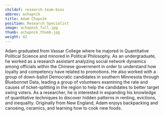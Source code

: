 ```yaml
---
childof: research-team-bios
abbrev: achapnik
title: Adam Chapnik
position: Research Specialist
image: achapnik_full.jpg
thumb: achapnik_thumb.jpg
weight: 42
---
```

Adam graduated from Vassar College where he majored in Quantitative Political Science and minored in Political Philosophy. As an undergraduate, he worked as a research assistant analyzing social network dynamics among officials within the Chinese government in order to understand how loyalty and competency have related to promotions. He also worked with a group of down-ballot Democratic candidates in southern Minnesota through Bluebonnet Data, leading a group of volunteers examining the rate and causes of ticket-splitting in the region to help the candidates to better target swing voters. As a researcher, he is interested in expanding his knowledge of quantitative techniques to discover hidden patterns in renting, evictions, and inequality. Originally from New England, Adam enjoys backpacking and canoeing, ceramics, and learning how to cook new foods.